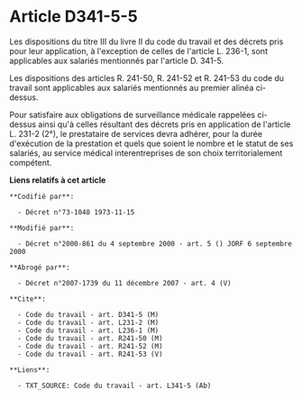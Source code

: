 # Article D341-5-5

Les dispositions du titre III du livre II du code du travail et des décrets pris pour leur application, à l'exception de
celles de l'article L. 236-1, sont applicables aux salariés mentionnés par l'article D. 341-5.

Les dispositions des articles R. 241-50, R. 241-52 et R. 241-53 du code du travail sont applicables aux salariés mentionnés
au premier alinéa ci-dessus.

Pour satisfaire aux obligations de surveillance médicale rappelées ci-dessus ainsi qu'à celles résultant des décrets pris en
application de l'article L. 231-2 (2°), le prestataire de services devra adhérer, pour la durée d'exécution de la prestation
et quels que soient le nombre et le statut de ses salariés, au service médical interentreprises de son choix territorialement
compétent.

**Liens relatifs à cet article**

	**Codifié par**:

	  - Décret n°73-1048 1973-11-15

	**Modifié par**:

	  - Décret n°2000-861 du 4 septembre 2000 - art. 5 () JORF 6 septembre 2000

	**Abrogé par**:

	  - Décret n°2007-1739 du 11 décembre 2007 - art. 4 (V)

	**Cite**:

	  - Code du travail - art. D341-5 (M)
	  - Code du travail - art. L231-2 (M)
	  - Code du travail - art. L236-1 (M)
	  - Code du travail - art. R241-50 (M)
	  - Code du travail - art. R241-52 (M)
	  - Code du travail - art. R241-53 (V)

	**Liens**:

	  - TXT_SOURCE: Code du travail - art. L341-5 (Ab)
